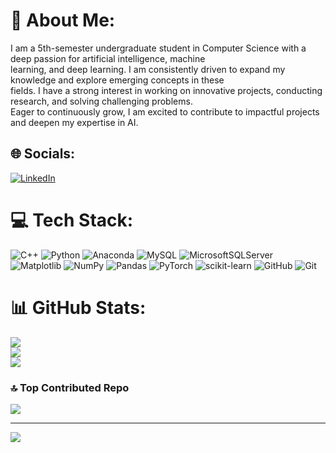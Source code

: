 # 💫 About Me:
I am a 5th-semester undergraduate student in Computer Science with a deep passion for artificial intelligence, machine<br>learning, and deep learning. I am consistently driven to expand my knowledge and explore emerging concepts in these<br>fields. I have a strong interest in working on innovative projects, conducting research, and solving challenging problems.<br>Eager to continuously grow, I am excited to contribute to impactful projects and deepen my expertise in AI.


## 🌐 Socials:
[![LinkedIn](https://img.shields.io/badge/LinkedIn-%230077B5.svg?logo=linkedin&logoColor=white)](https://www.linkedin.com/in/alireza-kafashha/)

# 💻 Tech Stack:
![C++](https://img.shields.io/badge/c++-%2300599C.svg?style=for-the-badge&logo=c%2B%2B&logoColor=white) ![Python](https://img.shields.io/badge/python-3670A0?style=for-the-badge&logo=python&logoColor=ffdd54) ![Anaconda](https://img.shields.io/badge/Anaconda-%2344A833.svg?style=for-the-badge&logo=anaconda&logoColor=white) ![MySQL](https://img.shields.io/badge/mysql-4479A1.svg?style=for-the-badge&logo=mysql&logoColor=white) ![MicrosoftSQLServer](https://img.shields.io/badge/Microsoft%20SQL%20Server-CC2927?style=for-the-badge&logo=microsoft%20sql%20server&logoColor=white) ![Matplotlib](https://img.shields.io/badge/Matplotlib-%23ffffff.svg?style=for-the-badge&logo=Matplotlib&logoColor=black) ![NumPy](https://img.shields.io/badge/numpy-%23013243.svg?style=for-the-badge&logo=numpy&logoColor=white) ![Pandas](https://img.shields.io/badge/pandas-%23150458.svg?style=for-the-badge&logo=pandas&logoColor=white) ![PyTorch](https://img.shields.io/badge/PyTorch-%23EE4C2C.svg?style=for-the-badge&logo=PyTorch&logoColor=white) ![scikit-learn](https://img.shields.io/badge/scikit--learn-%23F7931E.svg?style=for-the-badge&logo=scikit-learn&logoColor=white) ![GitHub](https://img.shields.io/badge/github-%23121011.svg?style=for-the-badge&logo=github&logoColor=white) ![Git](https://img.shields.io/badge/git-%23F05033.svg?style=for-the-badge&logo=git&logoColor=white)
# 📊 GitHub Stats:
![](https://github-readme-stats.vercel.app/api?username=Alireza-Kafashha&theme=blue_navy&hide_border=false&include_all_commits=true&count_private=true)<br/>
![](https://github-readme-streak-stats.herokuapp.com/?user=Alireza-Kafashha&theme=blue_navy&hide_border=false)<br/>
![](https://github-readme-stats.vercel.app/api/top-langs/?username=Alireza-Kafashha&theme=blue_navy&hide_border=false&include_all_commits=true&count_private=true&layout=compact)

### 🔝 Top Contributed Repo
![](https://github-contributor-stats.vercel.app/api?username=Alireza-Kafashha&limit=5&theme=blue_navy&combine_all_yearly_contributions=true)

---
[![](https://visitcount.itsvg.in/api?id=Alireza-Kafashha&icon=0&color=0)](https://visitcount.itsvg.in)

<!-- Proudly created with GPRM ( https://gprm.itsvg.in ) -->
